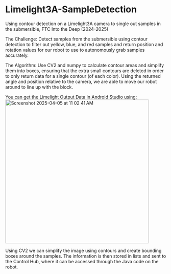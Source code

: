 # Limelight3A-SampleDetection
Using contour detection on a Limelight3A camera to single out samples in the submersible, FTC Into the Deep (2024-2025)

The Challenge:
Detect samples from the submersible using contour detection to filter out yellow, blue, and red samples and return position and rotation values for our robot to use to autonomously grab samples accurately.


The Algorithm:
Use CV2 and numpy to calculate contour areas and simplify them into boxes, ensuring that the extra small contours are deleted in order to only return data for a single contour (of each color). Using the returned angle and position relative to the camera, we are able to move our robot around to line up with the block.

You can get the Limelight Output Data in Android Studio using:
<img width="449" alt="Screenshot 2025-04-05 at 11 02 41 AM" src="https://github.com/user-attachments/assets/2d9f6f5f-4b6d-415e-b18c-e8c0949121a5" />




Using CV2 we can simplify the image using contours and create bounding boxes around the samples. The information is then stored in lists and sent to the Control Hub, where it can be accessed through the Java code on the robot.
